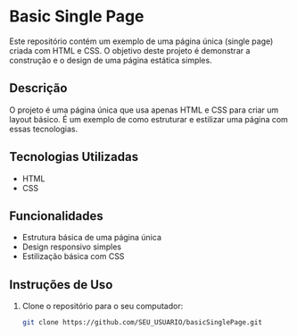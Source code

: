 # Basic Single Page

Este repositório contém um exemplo de uma página única (single page) criada com HTML e CSS. O objetivo deste projeto é demonstrar a construção e o design de uma página estática simples.

## Descrição

O projeto é uma página única que usa apenas HTML e CSS para criar um layout básico. É um exemplo de como estruturar e estilizar uma página com essas tecnologias.

## Tecnologias Utilizadas

- HTML
- CSS

## Funcionalidades

- Estrutura básica de uma página única
- Design responsivo simples
- Estilização básica com CSS

## Instruções de Uso

1. Clone o repositório para o seu computador:

   ```bash
   git clone https://github.com/SEU_USUARIO/basicSinglePage.git
